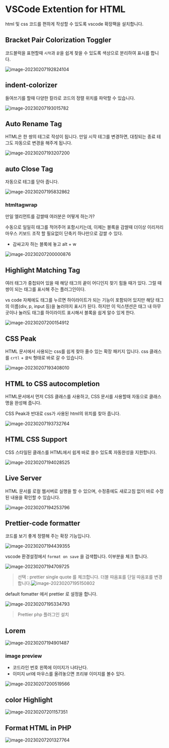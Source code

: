 # VSCode Extention for HTML

html 및 css 코드를 편하게 작성할 수 있도록 vscode 확장팩을 설치합니다.





## Bracket Pair Colorization Toggler

코드블럭을 표현할때 `시작`과 `끝`을 쉽게 찾을 수 있도록 색상으로 분리하여 표시를 합니다.



![image-20230207192824104](./img/image-20230207192824104.png)



## indent-colorizer

들여쓰기를 할때 다양한 칼라로 코드의 정렬 위치를 파악할 수 있습니다.



![image-20230207193015782](./img/image-20230207193015782.png)





## Auto Rename Tag

HTML은 한 쌍의 테그로 작성이 됩니다. 만일 시작 테그를 변경하면, 대칭되는 종료 테그도 자동으로 변경을 해주게 됩니다.



![image-20230207193207200](./img/image-20230207193207200.png)



## auto Close Tag

자동으로 테그를 닫아 줍니다.

![image-20230207195832862](./img/image-20230207195832862.png)



###  htmltagwrap

만일 엘리먼트를 감쌀때 여러분은 어떻게 하는가?

수동으로 일일히 태그를 적어주어 포함시키는데, 이제는 블록을 감쌀때 더이상 이리저리 마우스 키보드 조작 할 필요없이 단축키 하나만으로 감쌀 수 있다.

- 감싸고자 하는 블록에 놓고 alt + w



![image-20230207200000876](./img/image-20230207200000876.png)



## Highlight Matching Tag

여러 태그가 중첩되어 있을 때 해당 태그의 끝이 어디인지 찾기 힘들 때가 있다. 그럴 때 쌍이 되는 태그를 표시해 주는 플러그인이다.

vs code 자체에도 태그를 누르면 하이라이트가 되는 기능이 포함되어 있지만 해당 태그의 이름(div, p, input 등)을 눌러야지 표시가 된다. 하지만 이 익스텐션은 태그 내 아무곳이나 눌러도 태그를 하이라이트 표시해서 블록을 쉽게 알수 있게 한다.



![image-20230207200154912](./img/image-20230207200154912.png)



## CSS Peak

HTML 문서에서 사용되는 css를 쉽게 찾아 줄수 있는 확장 패키지 입니다. css 클래스를 `crtl` + `클릭` 형태로 바로 갈 수 있습니다.



![image-20230207193408010](./img/image-20230207193408010.png)



## HTML to CSS autocompletion

HTML문서에서 먼저 CSS 클래스를 사용하고, CSS 문서를 사용할때 자동으로 클래스명을 완성해 줍니다.

CSS Peak과 반대로 css가 사용된 html의 위치를 찾아 줍니다. 



![image-20230207193732764](./img/image-20230207193732764.png)



## HTML CSS Support

CSS 스타일된 클래스를 HTML에서 쉽게 바로 쓸수 있도록 자동완성을 지원합니다.



![image-20230207194028525](./img/image-20230207194028525.png)





## Live Server

HTML 문서를 로컬 웹서버로 실행을 할 수 있으며, 수정중에도 새로고침 없이 바로 수정된 내용을 확인할 수 있습니다.

 

![image-20230207194253796](./img/image-20230207194253796.png)



## Prettier-code formatter

코드를 보기 좋게 정렬해 주는 확장 기능입니다.



![image-20230207194439355](./img/image-20230207194439355.png)



vscode 환경설정에서 `format on save` 을 검색합니다. 이부분을 체크 합니다.

![image-20230207194709725](./img/image-20230207194709725.png)



>  선택 : prettier single quote 를 체크합니다. 더블 따옴표를 단일 따옴포를 변경합니다.![image-20230207195150802](./img/image-20230207195150802.png)



default fomatter 에서 prettier 로 설정을 합니다.

![image-20230207195334793](./img/image-20230207195334793.png)



>  Prettier php 플러그인 설치
>
> 



## Lorem



![image-20230207194901487](./img/image-20230207194901487.png)





### **image preview**

- 코드라인 번호 왼쪽에 이미지가 나타난다.
- 이미지 url에 마우스를 올려놓으면 프리뷰 이미지를 볼수 있다.



![image-20230207200519566](./img/image-20230207200519566.png)



## color Highlight



![image-20230207201157351](./img/image-20230207201157351.png)



## Format HTML in PHP



![image-20230207201327764](./img/image-20230207201327764.png)